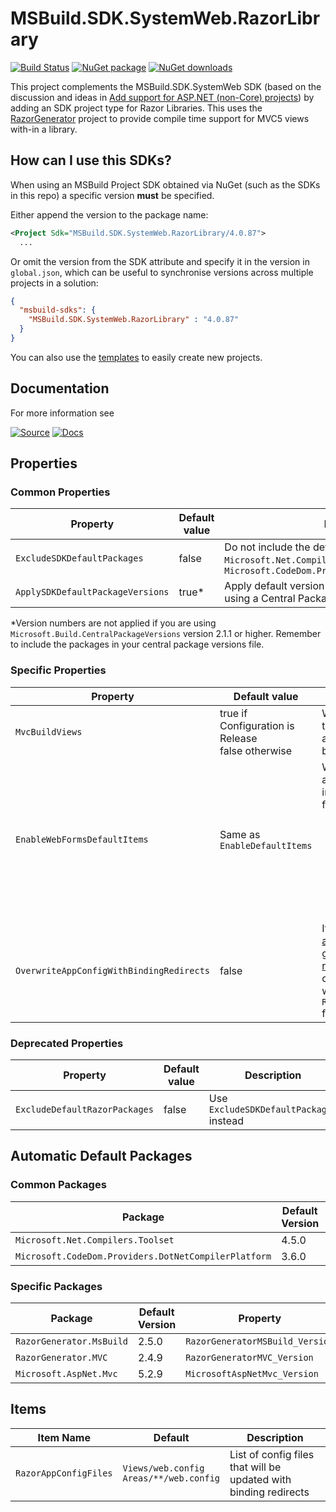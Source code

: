 ﻿# MSBuild.SDK.SystemWeb.RazorLibrary

[![Build Status](https://dev.azure.com/flexviews/MSBuild.SDKs.SystemWeb/_apis/build/status/CZEMacLeod.MSBuild.SDK.SystemWeb?branchName=main)](https://dev.azure.com/flexviews/MSBuild.SDKs.SystemWeb/_build/latest?definitionId=69&branchName=main)
[![NuGet package](https://img.shields.io/nuget/v/MSBuild.SDK.SystemWeb.RazorLibrary.svg)](https://nuget.org/packages/MSBuild.SDK.SystemWeb.RazorLibrary)
[![NuGet downloads](https://img.shields.io/nuget/dt/MSBuild.SDK.SystemWeb.RazorLibrary.svg)](https://nuget.org/packages/MSBuild.SDK.SystemWeb.RazorLibrary)

This project complements the MSBuild.SDK.SystemWeb SDK (based on the discussion and ideas in [Add support for ASP.NET (non-Core) projects](https://github.com/dotnet/project-system/issues/2670)) by adding an SDK project type for Razor Libraries.
This uses the [RazorGenerator](https://github.com/RazorGenerator/RazorGenerator) project to provide compile time support for MVC5 views with-in a library.

## How can I use this SDKs?

When using an MSBuild Project SDK obtained via NuGet (such as the SDKs in this repo) a specific version **must** be specified.

Either append the version to the package name:

```xml
<Project Sdk="MSBuild.SDK.SystemWeb.RazorLibrary/4.0.87">
  ...
```

Or omit the version from the SDK attribute and specify it in the version in `global.json`, which can be useful to synchronise versions across multiple projects in a solution:

```json
{
  "msbuild-sdks": {
    "MSBuild.SDK.SystemWeb.RazorLibrary" : "4.0.87"
  }
}
```

You can also use the [templates](../MSBuild.SDK.SystemWeb.Templates) to easily create new projects.

## Documentation

For more information see 

[![Source](https://img.shields.io/badge/github-source-lightgrey?logo=github)](https://github.com/CZEMacLeod/MSBuild.SDK.SystemWeb)
[![Docs](https://img.shields.io/badge/github_pages-docs-lightgrey?logo=github)](https://czemacleod.github.io/MSBuild.SDK.SystemWeb/)

## Properties

### Common Properties

| Property | Default value | Description |
| -------- | ------------- | ----------- |
| `ExcludeSDKDefaultPackages` | false | Do not include the default packages `Microsoft.Net.Compilers.Toolset` and `Microsoft.CodeDom.Providers.DotNetCompilerPlatform` |
| `ApplySDKDefaultPackageVersions` | true* | Apply default version numbers to packages unless using a Central Package Management system |

*Version numbers are not applied if you are using `Microsoft.Build.CentralPackageVersions` version 2.1.1 or higher. Remember to include the packages in your central package versions file.


### Specific Properties

| Property | Default value | Description |
| -------- | ------------- | ----------- |
| `MvcBuildViews` | true if Configuration is Release<br/>false otherwise | Whether to invoke the AspNetCompiler automatically after build |
| `EnableWebFormsDefaultItems` | Same as `EnableDefaultItems` | Whether to automatically include WebForms files as content<br><ul><li> *.asax</li><li> *.ascx</li><li> *.ashx</li><li> *.asmx</li><li> *.aspx</li><li> *.master</li><li> *.svc</li></ul> |
| `OverwriteAppConfigWithBindingRedirects` | false | If set, then any [automatically generated binding redirects](Binding_Redirects/Autogenerating-Binding-Redirects.md) will be copied into your web.config and `RazorAppConfigFiles` files. |

### Deprecated Properties
| Property | Default value | Description |
| -------- | ------------- | ----------- |
| `ExcludeDefaultRazorPackages` | false | Use `ExcludeSDKDefaultPackages` instead  |

## Automatic Default Packages

### Common Packages

| Package | Default Version | Property |
| ------- | --------------- | -------- |
| `Microsoft.Net.Compilers.Toolset` | 4.5.0 | `MicrosoftNetCompilersToolset_Version` |
| `Microsoft.CodeDom.Providers.DotNetCompilerPlatform` | 3.6.0 | `MicrosoftCodeDomProvidersDotNetCompilerPlatform_Version` |

### Specific Packages

| Package | Default Version | Property |
| ------- | --------------- | -------- |
| `RazorGenerator.MsBuild` | 2.5.0 | `RazorGeneratorMSBuild_Version` |
| `RazorGenerator.MVC` | 2.4.9 | `RazorGeneratorMVC_Version` |
| `Microsoft.AspNet.Mvc` | 5.2.9 | `MicrosoftAspNetMvc_Version` |

## Items

| Item Name | Default | Description |
| --------- | ------- | ----------- |
| `RazorAppConfigFiles` | `Views/web.config`<br>`Areas/**/web.config` | List of config files that will be updated with binding redirects |
